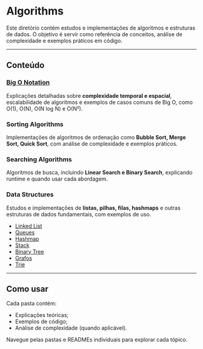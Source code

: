 # Algorithms

Este diretório contém estudos e implementações de algoritmos e estruturas de dados. O objetivo é servir como referência de conceitos, análise de complexidade e exemplos práticos em código.

---

## Conteúdo

### [Big O Notation](./big_o/README.md)

Explicações detalhadas sobre **complexidade temporal e espacial**, escalabilidade de algoritmos e exemplos de casos comuns de Big O, como O(1), O(N), O(N log N) e O(N²).

### Sorting Algorithms

Implementações de algoritmos de ordenação como **Bubble Sort, Merge Sort, Quick Sort**, com análise de complexidade e exemplos práticos.

### Searching Algorithms

Algoritmos de busca, incluindo **Linear Search e Binary Search**, explicando runtime e quando usar cada abordagem.

### Data Structures

Estudos e implementações de **listas, pilhas, filas, hashmaps** e outras estruturas de dados fundamentais, com exemplos de uso.

- [Linked List](./linked_list/README.md)
- [Queues](./queues/README.md)
- [Hashmap](./hasmap/README.md)
- [Stack](./stack/README.md)
- [Binary Tree](./binary_tree/README.md)
- [Grafos](./grafos/README.md)
- [Trie](./trie/README.md)

---

## Como usar

Cada pasta contém:

- Explicações teóricas;
- Exemplos de código;
- Análise de complexidade (quando aplicável).

Navegue pelas pastas e READMEs individuais para explorar cada tópico.
